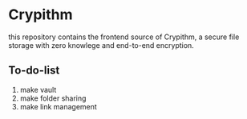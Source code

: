 # Crypithm
this repository contains the frontend source of 
Crypithm, a secure file storage with zero knowlege and 
end-to-end encryption.


## To-do-list

1. make vault
2. make folder sharing
3. make link management
